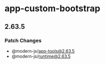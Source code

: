 # app-custom-bootstrap

## 2.63.5

### Patch Changes

- @modern-js/app-tools@2.63.5
- @modern-js/runtime@2.63.5
